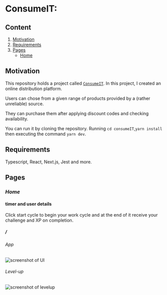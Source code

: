 # ConsumeIT:

## Content

1. [Motivation](#Motivation) 
2. [Requirements](#Requirements)
3. [Pages](#Pages)
    - [Home](#Visit)

## Motivation

This repository holds a project called [`ConsumeIT`](https://consume-it.vercel.app/). In this project, I created an online distribution platform.

Users can chose from a given range of products provided by a (rather unreliable) source.

They can purchase them after applying discount codes and checking availability.

You can run it by cloning the repository. Running `cd consumeIT`,`yarn install` then executing the command `yarn dev`.

## Requirements

Typescript, React, Next.js, Jest and more.

## Pages
### *Home*

#### timer and user details
Click start cycle to begin your work cycle and at the end of it receive your challenge and XP on completion.
##### /
###### App

<img src="./presentation/screenshot.png" alt="screenshot of UI"/>

###### Level-up

<img src="./presentation/screenshot_levelup.png" alt="screenshot of levelup"/>

